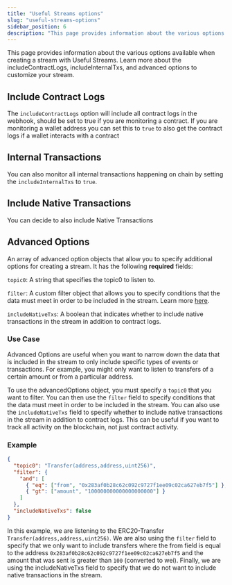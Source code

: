 ```yaml
---
title: "Useful Streams options"
slug: "useful-streams-options"
sidebar_position: 6
description: "This page provides information about the various options available when creating a stream with Useful Streams. Learn more about the includeContractLogs, includeInternalTxs, and advanced options to customize your stream."
---
```


This page provides information about the various options available when creating a stream with Useful Streams. Learn more about the includeContractLogs, includeInternalTxs, and advanced options to customize your stream.

## Include Contract Logs

The `includeContractLogs` option will include all contract logs in the webhook, should be set to true if you are monitoring a contract. If you are monitoring a wallet address you can set this to `true` to also get the contract logs if a wallet interacts with a contract

## Internal Transactions

You can also monitor all internal transactions happening on chain by setting the `includeInternalTxs` to `true`.

## Include Native Transactions

You can decide to also include Native Transactions

## Advanced Options
An array of advanced option objects that allow you to specify additional options for creating a stream. It has the following **required** fields:

`topic0`: A string that specifies the topic0 to listen to.

`filter`: A custom filter object that allows you to specify conditions that the data must meet in order to be included in the stream. Learn more [here](https://docs.moralis.io/streams-api/filter-streams).

`includeNativeTxs`: A boolean that indicates whether to include native transactions in the stream in addition to contract logs.

### Use Case

Advanced Options are useful when you want to narrow down the data that is included in the stream to only include specific types of events or transactions. For example, you might only want to listen to transfers of a certain amount or from a particular address.

To use the advancedOptions object, you must specify a `topic0` that you want to filter. You can then use the `filter` field to specify conditions that the data must meet in order to be included in the stream. You can also use the `includeNativeTxs` field to specify whether to include native transactions in the stream in addition to contract logs. This can be useful if you want to track all activity on the blockchain, not just contract activity.

### Example

```json
{
  "topic0": "Transfer(address,address,uint256)",
  "filter": {
    "and": [
      { "eq": ["from", "0x283af0b28c62c092c9727f1ee09c02ca627eb7f5"] },
      { "gt": ["amount", "100000000000000000000"] }
    ]
  },
  "includeNativeTxs": false
}
```

In this example, we are listening to the ERC20-Transfer `Transfer(address,address,uint256)`. We are also using the `filter` field to specify that we only want to include transfers where the from field is equal to the address `0x283af0b28c62c092c9727f1ee09c02ca627eb7f5` and the amount that was sent is greater than `100` (converted to wei). Finally, we are using the includeNativeTxs field to specify that we do not want to include native transactions in the stream.